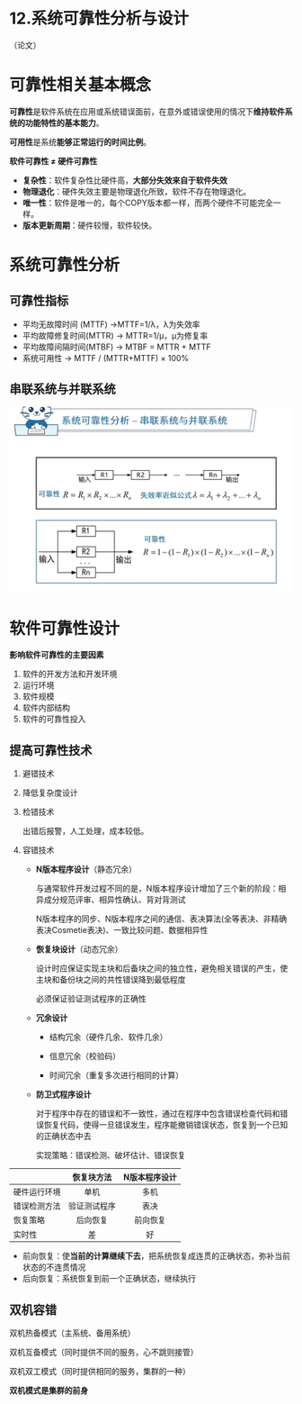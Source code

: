# 12.系统可靠性分析与设计

（论文）

# 可靠性相关基本概念

**可靠性**是软件系统在应用或系统错误面前，在意外或错误使用的情况下**维持软件系统的功能特性的基本能力**。

**可用性**是系统**能够正常运行的时间比例**。



**软件可靠性 ≠ 硬件可靠性**

- **复杂性**：软件复杂性比硬件高，**大部分失效来自于软件失效**
- **物理退化**：硬件失效主要是物理退化所致，软件不存在物理退化。
- **唯一性**：软件是唯一的，每个COPY版本都一样，而两个硬件不可能完全一样。
- **版本更新周期**：硬件较慢，软件较快。



# 系统可靠性分析

## 可靠性指标

- 平均无故障时间 (MTTF) ->MTTF=1/λ，λ为失效率
- 平均故障修复时间(MTTR) -> MTTR=1/μ，μ为修复率
- 平均故障间隔时间(MTBF) -> MTBF = MTTR + MTTF
- 系统可用性 -> MTTF / (MTTR+MTTF) × 100%



## 串联系统与并联系统

![picture](./Image/12-1.jpg)



# 软件可靠性设计

**影响软件可靠性的主要因素**

1. 软件的开发方法和开发环境
2. 运行环境
3. 软件规模
4. 软件内部结构
5. 软件的可靠性投入



## 提高可靠性技术

1. 避错技术

2. 降低复杂度设计

3. 检错技术

   出错后报警，人工处理，成本较低。

4. 容错技术

   - **N版本程序设计**（静态冗余）

     与通常软件开发过程不同的是，N版本程序设计增加了三个新的阶段：相异成分规范评审、相异性确认、背对背测试

     N版本程序的同步、N版本程序之间的通信、表决算法(全等表决、非精确表决Cosmetie表决)、一致比较问题、数据相异性

   - **恢复块设计**（动态冗余）

     设计时应保证实现主块和后备块之间的独立性，避免相关错误的产生，使主块和备份块之间的共性错误降到最低程度

     必须保证验证测试程序的正确性

   - **冗余设计**

     - 结构冗余（硬件几余、软件几余）

     - 信息冗余（校验码）
     - 时间冗余（重复多次进行相同的计算）
   
   - **防卫式程序设计**
   
     对于程序中存在的错误和不一致性，通过在程序中包含错误检查代码和错误恢复代码，使得一旦错误发生，程序能撤销错误状态，恢复到一个已知的正确状态中去
   
     实现策略：错误检测、破坏估计、错误恢复
   

|              |  恢复块方法  | N版本程序设计 |
| :----------- | :----------: | :-----------: |
| 硬件运行环境 |     单机     |     多机      |
| 错误检测方法 | 验证测试程序 |     表决      |
| 恢复策略     |   后向恢复   |   前向恢复    |
| 实时性       |      差      |      好       |

- 前向恢复：使**当前的计算继续下去**，把系统恢复成连贯的正确状态，弥补当前状态的不连贯情况
- 后向恢复：系统恢复到前一个正确状态，继续执行



## 双机容错

双机热备模式（主系统、备用系统）

双机互备模式（同时提供不同的服务，心不跳则接管）

双机双工模式（同时提供相同的服务，集群的一种）

**双机模式是集群的前身**



